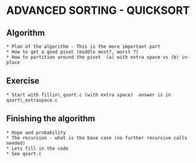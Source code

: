 # ADVANCED SORTING - QUICKSORT
## Algorithm 
    * Plan of the algorithm - This is the more important part
    * How to get a good pivot (middle most?, worst ?)
    * How to partition around the pivot  (a) with extra space vs (b) in-place
## Exercise
    * Start with fillin\_qsort.c (with extra space)  answer is in qsort\_extraspace.c
## Finishing the algorithm
    * Hope and probability
    * The recursion - what is the base case (no further recursive calls needed)
    * Lets fill in the code
    * See qsort.c



